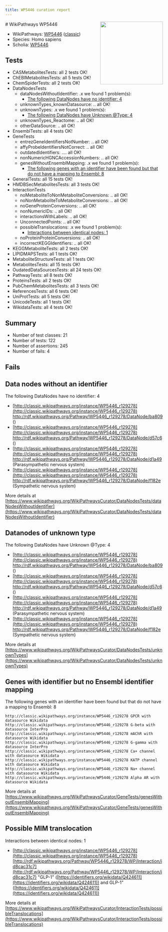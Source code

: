 ```yaml
---
title: WP5446 curation report
---
```


<img style="float: right; width: 200px" src="https://upload.wikimedia.org/wikipedia/commons/thumb/8/83/Wplogo_with_text_500.png/640px-Wplogo_with_text_500.png" />
# WikiPathways WP5446

* WikiPathways: [WP5446](https://wikipathways.org/pathways/WP5446) ([classic](https://classic.wikipathways.org/instance/WP5446))
* Species: Homo sapiens
* Scholia: [WP5446](https://scholia.toolforge.org/wikipathways/WP5446)
## Tests
* CASMetabolitesTests: all 2 tests OK!
* ChEBIMetabolitesTests: all 5 tests OK!
* ChemSpiderTests: all 2 tests OK!
* DataNodesTests
    * dataNodesWithoutIdentifier: .x we found 1 problem(s):
        * [The following DataNodes have no identifier: 4](#d2d32fa3)
    * unknownTypes_knownDatasource: .. all OK!
    * unknownTypes: .x we found 1 problem(s):
        * [The following DataNodes have Unknown @Type: 4](#839973e2)
    * unknownTypes_Reactome: .. all OK!
    * otherDataSource: .. all OK!
* EnsemblTests: all 4 tests OK!
* GeneTests
    * entrezGeneIdentifiersNotNumber: .. all OK!
    * affyProbeIdentifiersNotCorrect: .. all OK!
    * outdatedIdentifiers: .... all OK!
    * nonNumericHGNCAccessionNumbers: .. all OK!
    * genesWithoutEnsemblMapping: .x we found 1 problem(s):
        * [The following genes with an identifier have been found but that do not have a mapping to Ensembl: 8](#40286d8a)
* GeneralTests: all 15 tests OK!
* HMDBSecMetabolitesTests: all 3 tests OK!
* InteractionTests
    * noMetaboliteToNonMetaboliteConversions: .. all OK!
    * noNonMetaboliteToMetaboliteConversions: .. all OK!
    * noGeneProteinConversions: .. all OK!
    * nonNumericIDs: .. all OK!
    * interactionsWithLabels: .. all OK!
    * UnconnectedPoints: .. all OK!
    * possibleTranslocations: .x we found 1 problem(s):
        * [Interactions between identical nodes: 1](#1c118206)
    * noProteinProteinConversions: .. all OK!
    * incorrectKEGGIdentifiers: .. all OK!
* KEGGMetaboliteTests: all 2 tests OK!
* LIPIDMAPSTests: all 1 tests OK!
* MetaboliteStructureTests: all 1 tests OK!
* MetabolitesTests: all 15 tests OK!
* OudatedDataSourcesTests: all 24 tests OK!
* PathwayTests: all 8 tests OK!
* ProteinsTests: all 2 tests OK!
* PubChemMetabolitesTests: all 3 tests OK!
* ReferencesTests: all 6 tests OK!
* UniProtTests: all 5 tests OK!
* UnicodeTests: all 1 tests OK!
* WikidataTests: all 4 tests OK!


## Summary

* Number of test classes: 21
* Number of tests: 122
* Number of assertions: 245
* Number of fails: 4

## Fails

<a name="d2d32fa3" />

## Data nodes without an identifier

The following DataNodes have no identifier: 4

* [http://classic.wikipathways.org/instance/WP5446_r129278](http://classic.wikipathways.org/instance/WP5446_r129278) http://rdf.wikipathways.org/Pathway/WP5446_r129278/DataNode/ba809 ()
* [http://classic.wikipathways.org/instance/WP5446_r129278](http://classic.wikipathways.org/instance/WP5446_r129278) http://rdf.wikipathways.org/Pathway/WP5446_r129278/DataNode/d57c6 ()
* [http://classic.wikipathways.org/instance/WP5446_r129278](http://classic.wikipathways.org/instance/WP5446_r129278) http://rdf.wikipathways.org/Pathway/WP5446_r129278/DataNode/d1a49 (Parasympathetic
nervous 
system)
* [http://classic.wikipathways.org/instance/WP5446_r129278](http://classic.wikipathways.org/instance/WP5446_r129278) http://rdf.wikipathways.org/Pathway/WP5446_r129278/DataNode/f182e (Sympathetic 
nervous 
system)


More details at [https://www.wikipathways.org/WikiPathwaysCurator/DataNodesTests/dataNodesWithoutIdentifier](https://www.wikipathways.org/WikiPathwaysCurator/DataNodesTests/dataNodesWithoutIdentifier)

<a name="839973e2" />

## Datanodes of unknown type

The following DataNodes have Unknown @Type: 4

* [http://classic.wikipathways.org/instance/WP5446_r129278](http://classic.wikipathways.org/instance/WP5446_r129278) http://rdf.wikipathways.org/Pathway/WP5446_r129278/DataNode/ba809 ()
* [http://classic.wikipathways.org/instance/WP5446_r129278](http://classic.wikipathways.org/instance/WP5446_r129278) http://rdf.wikipathways.org/Pathway/WP5446_r129278/DataNode/d57c6 ()
* [http://classic.wikipathways.org/instance/WP5446_r129278](http://classic.wikipathways.org/instance/WP5446_r129278) http://rdf.wikipathways.org/Pathway/WP5446_r129278/DataNode/d1a49 (Parasympathetic
nervous 
system)
* [http://classic.wikipathways.org/instance/WP5446_r129278](http://classic.wikipathways.org/instance/WP5446_r129278) http://rdf.wikipathways.org/Pathway/WP5446_r129278/DataNode/f182e (Sympathetic 
nervous 
system)


More details at [https://www.wikipathways.org/WikiPathwaysCurator/DataNodesTests/unknownTypes](https://www.wikipathways.org/WikiPathwaysCurator/DataNodesTests/unknownTypes)

<a name="40286d8a" />

## Genes with identifier but no Ensembl identifier mapping

The following genes with an identifier have been found but that do not have a mapping to Ensembl: 8
```
http://classic.wikipathways.org/instance/WP5446_r129278 GPCR with datasource Wikidata
http://classic.wikipathways.org/instance/WP5446_r129278 G-beta with datasource InterPro
http://classic.wikipathways.org/instance/WP5446_r129278 mAChR with datasource Wikidata
http://classic.wikipathways.org/instance/WP5446_r129278 G-gamma with datasource InterPro
http://classic.wikipathways.org/instance/WP5446_r129278 Ca+ channel with datasource Wikidata
http://classic.wikipathways.org/instance/WP5446_r129278 KATP channel with datasource Wikidata
http://classic.wikipathways.org/instance/WP5446_r129278 Na+ channel with datasource Wikidata
http://classic.wikipathways.org/instance/WP5446_r129278 Alpha AR with datasource Wikidata
```

More details at [https://www.wikipathways.org/WikiPathwaysCurator/GeneTests/genesWithoutEnsemblMapping](https://www.wikipathways.org/WikiPathwaysCurator/GeneTests/genesWithoutEnsemblMapping)

<a name="1c118206" />

## Possible MIM translocation

Interactions between identical nodes: 1

* [http://classic.wikipathways.org/instance/WP5446_r129278](http://classic.wikipathways.org/instance/WP5446_r129278) [http://rdf.wikipathways.org/Pathway/WP5446_r129278/WP/Interaction/id8cac31c7](http://rdf.wikipathways.org/Pathway/WP5446_r129278/WP/Interaction/id8cac31c7) "GLP-1" ([https://identifiers.org/wikidata/Q424611](https://identifiers.org/wikidata/Q424611)) and 
GLP-1" ([https://identifiers.org/wikidata/Q424611](https://identifiers.org/wikidata/Q424611))


More details at [https://www.wikipathways.org/WikiPathwaysCurator/InteractionTests/possibleTranslocations](https://www.wikipathways.org/WikiPathwaysCurator/InteractionTests/possibleTranslocations)

